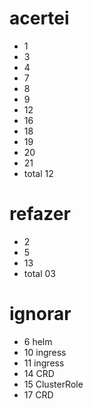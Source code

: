 # acertei
- 1
- 3
- 4
- 7
- 8
- 9
- 12
- 16
- 18
- 19
- 20
- 21
- total 12

# refazer
- 2
- 5
- 13
- total 03

# ignorar
- 6 helm
- 10 ingress
- 11 ingress
- 14 CRD
- 15 ClusterRole
- 17 CRD